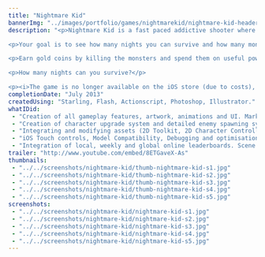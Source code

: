 ```yaml
---
title: "Nightmare Kid"
bannerImg: "../images/portfolio/games/nightmarekid/nightmare-kid-header.jpg"
description: "<p>Nightmare Kid is a fast paced addictive shooter where you can use a mixture of upgrades and strategy to repel the ever increasing number of monsters and ghouls.</p>

<p>Your goal is to see how many nights you can survive and how many monsters you can destroy while doing so. But be careful at the end of each night is a much tougher boss.</p>

<p>Earn gold coins by killing the monsters and spend them on useful power ups and perks that will allow you to reach later nights.</p>

<p>How many nights can you survive?</p>

<p><i>The game is no longer available on the iOS store (due to costs), However I am able to show the game in person and may re release one day.</i></p>"
completionDate: "July 2013"
createdUsing: "Starling, Flash, Actionscript, Photoshop, Illustrator."
whatIDid:
 - "Creation of all gameplay features, artwork, animations and UI. Marketing of game and integration of RevMob for advertising."
 - "Creation of character upgrade system and detailed enemy spawning system."
 - "Integrating and modifying assets (2D Toolkit, 2D Character Controller)."
 - "iOS Touch controls, Model Compatibility, Debugging and optimisation for iOS devices."
 - "Integration of local, weekly and global online leaderboards. Scene navigation and saving."
trailer: "http://www.youtube.com/embed/8ETGaveX-As"
thumbnails:
 - "../../screenshots/nightmare-kid/thumb-nightmare-kid-s1.jpg"
 - "../../screenshots/nightmare-kid/thumb-nightmare-kid-s2.jpg"
 - "../../screenshots/nightmare-kid/thumb-nightmare-kid-s3.jpg"
 - "../../screenshots/nightmare-kid/thumb-nightmare-kid-s4.jpg"
 - "../../screenshots/nightmare-kid/thumb-nightmare-kid-s5.jpg"
screenshots:
 - "../../screenshots/nightmare-kid/nightmare-kid-s1.jpg"
 - "../../screenshots/nightmare-kid/nightmare-kid-s2.jpg"
 - "../../screenshots/nightmare-kid/nightmare-kid-s3.jpg"
 - "../../screenshots/nightmare-kid/nightmare-kid-s4.jpg"
 - "../../screenshots/nightmare-kid/nightmare-kid-s5.jpg"
---
```


